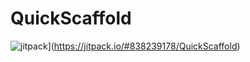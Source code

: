 # QuickScaffold
![jitpack](https://jitpack.io/v/838239178/QuickScaffold.svg)](https://jitpack.io/#838239178/QuickScaffold)
